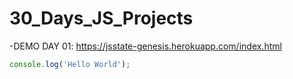 # 30_Days_JS_Projects

-DEMO DAY 01: https://jsstate-genesis.herokuapp.com/index.html
```javascript
console.log('Hello World');
```

